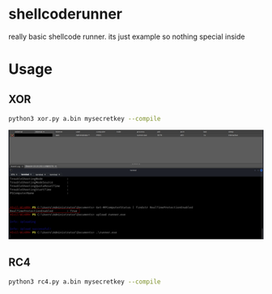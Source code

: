 # shellcoderunner
really basic shellcode runner. its just example so nothing special inside

# Usage
## XOR
```sh
python3 xor.py a.bin mysecretkey --compile
```
![loader](.images/loader.png)

## RC4
```sh
python3 rc4.py a.bin mysecretkey --compile
```
